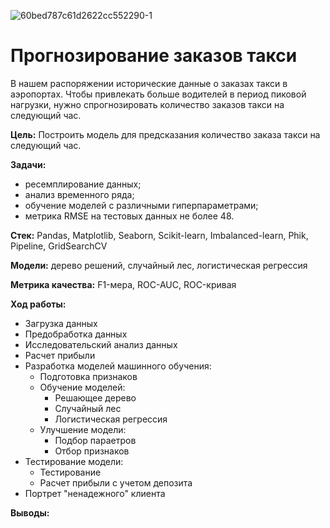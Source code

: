![60bed787c61d2622cc552290-1](https://github.com/user-attachments/assets/e021e7ce-1779-4a95-95b4-f5459652faf3)  
# Прогнозирование заказов такси
В нашем распоряжении исторические данные о заказах такси в аэропортах. Чтобы привлекать больше водителей в период пиковой нагрузки, нужно спрогнозировать количество заказов такси на следующий час.  

**Цель:** Построить модель для предсказания количество заказа такси на следующий час.  

**Задачи:**  
- ресемплирование данных;  
- анализ временного ряда;  
- обучение моделей с различными гиперпараметрами;  
- метрика RMSE на тестовых данных не более 48.
    
**Стек:**  Pandas, Matplotlib, Seaborn, Scikit-learn, Imbalanced-learn, Phik, Pipeline, GridSearchCV

**Модели:** дерево решений, случайный лес, логистическая регрессия

**Метрика качества:** F1-мера, ROC-AUC, ROC-кривая

**Ход работы:**  
- Загрузка данных
- Предобработка данных
- Исследовательский анализ данных
- Расчет прибыли
- Разработка моделей машинного обучения:
  - Подготовка признаков
  - Обучение моделей:
    - Решающее дерево
    - Случайный лес
    - Логистическая регрессия
  - Улучшение модели:
    - Подбор параетров
    - Отбор признаков
- Тестирование модели:
  - Тестирование
  - Расчет прибыли с учетом депозита
- Портрет "ненадежного" клиента
      
**Выводы:**  
